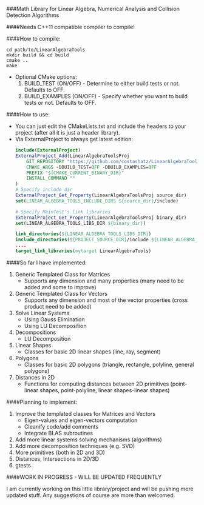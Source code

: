 ###Math Library for Linear Algebra, Numerical Analysis and Collision Detection Algorithms

####Needs C++11 compatible compiler to compile!

####How to compile:

```
cd path/to/LinearAlgebraTools
mkdir build && cd build
cmake ..
make
```

* Optional CMake options:
	1. BUILD_TEST (ON/OFF) - Determine to either build tests or not. Defaults to OFF.
	2. BUILD_EXAMPLES (ON/OFF) - Specify whether you want to build tests or not. Defaults to OFF.

####How to use:

* You can just edit the CMakeLists.txt and include the headers to your project (after all it is just a header library).
* Via ExternalProject to always get latest edition:
	```cmake
	include(ExternalProject)
	ExternalProject_Add(LinearAlgebraToolsProj
	    GIT_REPOSITORY "https://github.com/costashatz/LinearAlgebraTools"
	    CMAKE_ARGS -DBUILD_TEST=OFF -DBUILD_EXAMPLES=OFF
	    PREFIX "${CMAKE_CURRENT_BINARY_DIR}"
	    INSTALL_COMMAND ""
	)
	# Specify include dir
	ExternalProject_Get_Property(LinearAlgebraToolsProj source_dir)
	set(LINEAR_ALGEBRA_TOOLS_INCLUDE_DIRS ${source_dir}/include)

	# Specify MainTest's link libraries
	ExternalProject_Get_Property(LinearAlgebraToolsProj binary_dir)
	set(LINEAR_ALGEBRA_TOOLS_LIBS_DIR ${binary_dir})

	link_directories(${LINEAR_ALGEBRA_TOOLS_LIBS_DIR})
	include_directories(${PROJECT_SOURCE_DIR}/include ${LINEAR_ALGEBRA_TOOLS_INCLUDE_DIRS})
	....
	target_link_libraries(mytarget LinearAlgebraTools)
	```


####So far I have implemented:

1. Generic Templated Class for Matrices
    * Supports any dimension and many properties (many need to be added and some to improve)
2. Generic Templated Class for Vectors
    * Supports any dimension and most of the vector properties (cross product need to be added)
3. Solve Linear Systems
    * Using Gauss Elimination
    * Using LU Decomposition
4. Decompositions
    * LU Decomposition
5. Linear Shapes
	* Classes for basic 2D linear shapes (line, ray, segment)
6. Polygons
	* Classes for basic 2D polygons (triangle, rectangle, polyline, general polygons)
7. Distances in 2D
	* Functions for computing distances between 2D primitives (point-linear shapes, point-polyline, linear shapes-linear shapes)

####Planning to implement:

1. Improve the templated classes for Matrices and Vectors
    * Eigen-values and eigen-vectors computation
    * Cleanify code/add comments
    * Integrate BLAS subroutines
2. Add more linear systems solving mechanisms (algorithms)
3. Add more decomposition techniques (e.g. SVD)
4. More primitives (both in 2D and 3D)
5. Distances, Intersections in 2D/3D
6. gtests


####WORK IN PROGRESS - WILL BE UPDATED FREQUENTLY

I am currently working on this little library/project and will be pushing more updated stuff. Any suggestions of course are more than welcomed.
